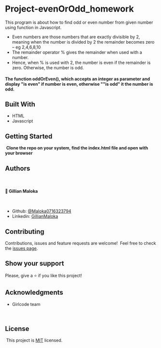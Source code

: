 # Project-evenOrOdd_homework

This program is about  how to find  odd or even number from given number using function in Javascript.

- Even numbers are those numbers that are exactly divisible by 2, meaning when the number is divided by 2 the remainder becomes zero – eg 2,4,6,8,10
- The remainder operator % gives the remainder when used with a number.
- Hence, when % is used with 2, the number is even if the remainder is zero. Otherwise, the number is odd.

#### The function oddOrEven(), which accepts an integer as parameter and display "is even" if number is even, otherwise ""is odd" it the number is odd. 

## Built With

- HTML
- Javascript

## Getting Started

​
**Clone the repo on your system, find the index.html file and open with your browser**
​

## Authors
​
#### 👤 **Gillian Maloka**
​
- Github: [@Maloka0716323794](https://github.com/Maloka0716323794)
- Linkedin: [GillianMaloka](https://www.linkedin.com/in/gillian-maloka-0b1284149/)

 

## Contributing

Contributions, issues and feature requests are welcome!
​
Feel free to check the [issues page](https://github.com/Maloka0716323794/simple-calculator/issues).

## Show your support

Please, give a ⭐️ if you like this project!
​

## Acknowledgments

- Girlcode team 


  ​
## License
​
This project is [MIT](lic.url) licensed.
​